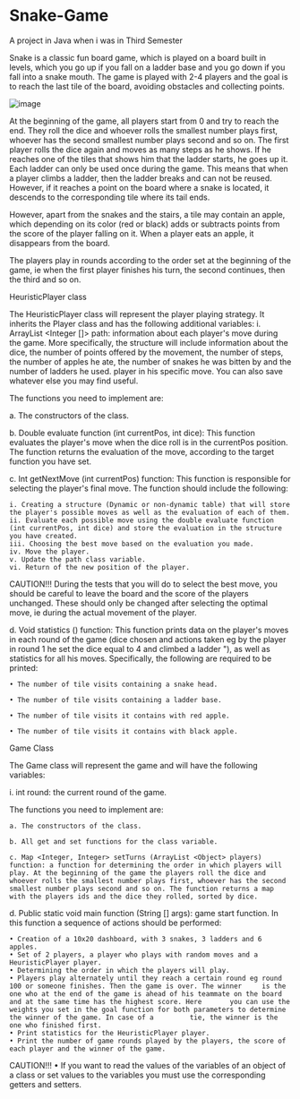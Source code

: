 # Snake-Game
A project in Java when i was in Third Semester 

Snake is a classic fun board game, which is played on a board built in levels, which you go up if you fall on a ladder base and you go down if you fall into a snake mouth. The game is played with 2-4 players and the goal is to reach the last tile of the board, avoiding obstacles and collecting points.

![image](https://user-images.githubusercontent.com/95449708/153505424-e1ee1ea4-bd5e-4c71-a0e9-ee70beab030e.png)

At the beginning of the game, all players start from 0 and try to reach the end. They roll the dice and whoever rolls the smallest number plays first, whoever has the second smallest number plays second and so on. The first player rolls the dice again and moves as many steps as he shows. If he reaches one of the tiles that shows him that the ladder starts, he goes up it. Each ladder can only be used once during the game. This means that when a player climbs a ladder, then the ladder breaks and can not be reused. However, if it reaches a point on the board where a snake is located, it descends to the corresponding tile where its tail ends.

However, apart from the snakes and the stairs, a tile may contain an apple, which depending on its color (red or black) adds or subtracts points from the score of the player falling on it. When a player eats an apple, it disappears from the board.

The players play in rounds according to the order set at the beginning of the game, ie when the first player finishes his turn, the second continues, then the third and so on.

HeuristicPlayer class

The HeuristicPlayer class will represent the player playing strategy. It inherits the Player class and has the following additional variables:
i. ArrayList <Integer []> path: information about each player's move during the game. More specifically, the structure will include information about the dice, the number of points offered by the movement, the number of steps, the number of apples he ate, the number of snakes he was bitten by and the number of ladders he used. player in his specific move. You can also save whatever else you may find useful.

The functions you need to implement are:

a. The constructors of the class.

b. Double evaluate function (int currentPos, int dice): This function evaluates the player's move when the dice roll is in the currentPos position. The function returns the evaluation of the move, according to the target function you have set.

c. Int getNextMove (int currentPos) function: This function is responsible for selecting the player's final move. The function should include the following:

	i. Creating a structure (Dynamic or non-dynamic table) that will store the player's possible moves as well as the evaluation of each of them.
	ii. Evaluate each possible move using the double evaluate function (int currentPos, int dice) and store the evaluation in the structure you have created.
	iii. Choosing the best move based on the evaluation you made.
	iv. Move the player.
	v. Update the path class variable.
	vi. Return of the new position of the player.
CAUTION!!! During the tests that you will do to select the best move, you should be careful to leave the board and the score of the players unchanged. These should only be changed after selecting the optimal move, ie during the actual movement of the player.

d. Void statistics () function: This function prints data on the player's moves in each round of the game (dice chosen and actions taken eg by the player in round 1 he set the dice equal to 4 and climbed a ladder "), as well as statistics for all his moves. Specifically, the following are required to be printed:

	• The number of tile visits containing a snake head.

	• The number of tile visits containing a ladder base.

	• The number of tile visits it contains with red apple.

	• The number of tile visits it contains with black apple.
	
Game Class

The Game class will represent the game and will have the following variables:

i. int round: the current round of the game.

The functions you need to implement are:
	
	a. The constructors of the class.
	
	b. All get and set functions for the class variable.
	
	c. Map <Integer, Integer> setTurns (ArrayList <Object> players) function: a function for determining the order in which players will play. At the beginning of the game the players roll the dice and whoever rolls the smallest number plays first, whoever has the second smallest number plays second and so on. The function returns a map with the players ids and the dice they rolled, sorted by dice.
	
d. Public static void main function (String [] args): game start function. In this function a sequence of actions should be performed:
	
	• Creation of a 10x20 dashboard, with 3 snakes, 3 ladders and 6 apples.
	• Set of 2 players, a player who plays with random moves and a HeuristicPlayer player.
	• Determining the order in which the players will play.
	• Players play alternately until they reach a certain round eg round 100 or someone finishes. Then the game is over. The winner     is the one who at the end of the game is ahead of his teammate on the board and at the same time has the highest score. Here       you can use the weights you set in the goal function for both parameters to determine the winner of the game. In case of a         tie, the winner is the one who finished first.
	• Print statistics for the HeuristicPlayer player.
	• Print the number of game rounds played by the players, the score of each player and the winner of the game.

CAUTION!!!
	• If you want to read the values ​​of the variables of an object of a class or set values ​​to the variables you must use the corresponding getters and setters.
